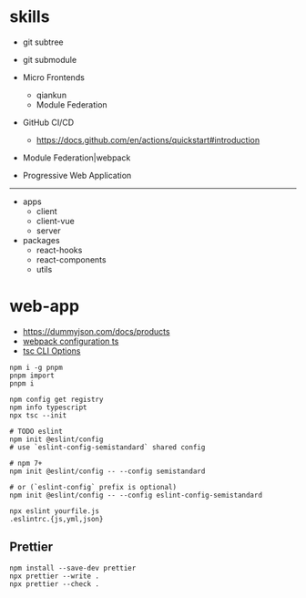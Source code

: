 # skills 

- git subtree
- git submodule
- Micro Frontends
  - qiankun
  - Module Federation

- GitHub CI/CD
  - https://docs.github.com/en/actions/quickstart#introduction
- Module Federation|webpack
- Progressive Web Application
---
- apps
  - client
  - client-vue
  - server
- packages
  - react-hooks
  - react-components
  - utils

# web-app

- https://dummyjson.com/docs/products
- [webpack configuration ts](https://webpack.js.org/configuration/configuration-languages/#typescript)
- [tsc CLI Options](https://www.typescriptlang.org/docs/handbook/compiler-options.html)

```shell
npm i -g pnpm
pnpm import
pnpm i

npm config get registry
npm info typescript
npx tsc --init

# TODO eslint
npm init @eslint/config
# use `eslint-config-semistandard` shared config

# npm 7+
npm init @eslint/config -- --config semistandard

# or (`eslint-config` prefix is optional)
npm init @eslint/config -- --config eslint-config-semistandard

npx eslint yourfile.js
.eslintrc.{js,yml,json}
```

## Prettier

```shell
npm install --save-dev prettier
npx prettier --write .
npx prettier --check .
```
